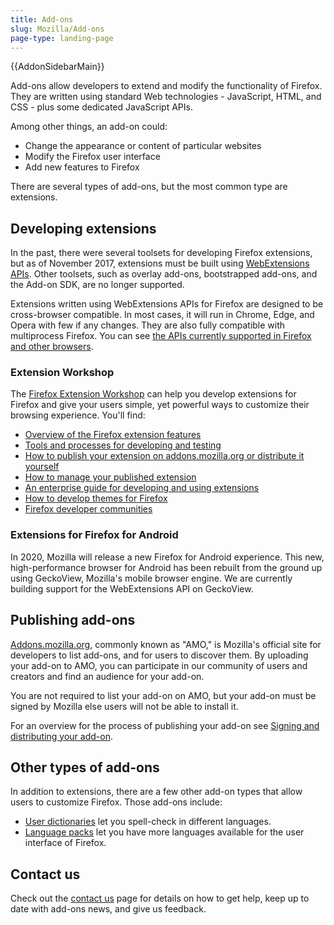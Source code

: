 ```yaml
---
title: Add-ons
slug: Mozilla/Add-ons
page-type: landing-page
---
```


{{AddonSidebarMain}}

Add-ons allow developers to extend and modify the functionality of Firefox. They are written using standard Web technologies - JavaScript, HTML, and CSS - plus some dedicated JavaScript APIs.

Among other things, an add-on could:

- Change the appearance or content of particular websites
- Modify the Firefox user interface
- Add new features to Firefox

There are several types of add-ons, but the most common type are extensions.

## Developing extensions

In the past, there were several toolsets for developing Firefox extensions, but as of November 2017, extensions must be built using [WebExtensions APIs](/Mozilla/Add-ons/WebExtensions). Other toolsets, such as overlay add-ons, bootstrapped add-ons, and the Add-on SDK, are no longer supported.

Extensions written using WebExtensions APIs for Firefox are designed to be cross-browser compatible. In most cases, it will run in Chrome, Edge, and Opera with few if any changes. They are also fully compatible with multiprocess Firefox. You can see [the APIs currently supported in Firefox and other browsers](/Mozilla/Add-ons/WebExtensions/Browser_support_for_JavaScript_APIs).

### Extension Workshop

The [Firefox Extension Workshop](https://extensionworkshop.com) can help you develop extensions for Firefox and give your users simple, yet powerful ways to customize their browsing experience. You'll find:

- [Overview of the Firefox extension features](https://extensionworkshop.com/#about)
- [Tools and processes for developing and testing](https://extensionworkshop.com/documentation/develop/)
- [How to publish your extension on addons.mozilla.org or distribute it yourself](https://extensionworkshop.com/documentation/publish/)
- [How to manage your published extension](https://extensionworkshop.com/documentation/manage/)
- [An enterprise guide for developing and using extensions](https://extensionworkshop.com/documentation/enterprise/)
- [How to develop themes for Firefox](https://extensionworkshop.com/documentation/themes/)
- [Firefox developer communities](https://extensionworkshop.com/community/)

### Extensions for Firefox for Android

In 2020, Mozilla will release a new Firefox for Android experience. This new, high-performance browser for Android has been rebuilt from the ground up using GeckoView, Mozilla's mobile browser engine. We are currently building support for the WebExtensions API on GeckoView.

## Publishing add-ons

[Addons.mozilla.org](https://addons.mozilla.org), commonly known as "AMO," is Mozilla's official site for developers to list add-ons, and for users to discover them. By uploading your add-on to AMO, you can participate in our community of users and creators and find an audience for your add-on.

You are not required to list your add-on on AMO, but your add-on must be signed by Mozilla else users will not be able to install it.

For an overview for the process of publishing your add-on see [Signing and distributing your add-on](https://extensionworkshop.com/documentation/publish/signing-and-distribution-overview/).

## Other types of add-ons

In addition to extensions, there are a few other add-on types that allow users to customize Firefox. Those add-ons include:

- [User dictionaries](https://support.mozilla.org/en-US/kb/how-do-i-use-firefox-spell-checker) let you spell-check in different languages.
- [Language packs](https://support.mozilla.org/en-US/kb/use-firefox-another-language) let you have more languages available for the user interface of Firefox.

## Contact us

Check out the [contact us](/Mozilla/Add-ons/Contact_us) page for details on how to get help, keep up to date with add-ons news, and give us feedback.
